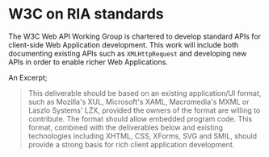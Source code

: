# W3C on RIA standards

The W3C Web API Working Group is chartered to develop standard APIs for client-side Web Application development. This work will include both documenting existing APIs such as `XMLHttpRequest` and developing new APIs in order to enable richer Web Applications.

An Excerpt;

> This deliverable should be based on an existing application/UI format, such as Mozilla's XUL, Microsoft's XAML, Macromedia's MXML or Laszlo Systems' LZX, provided the owners of the format are willing to contribute. The format should allow embedded program code. This format, combined with the deliverables below and existing technologies including XHTML, CSS, XForms, SVG and SMIL, should provide a strong basis for rich client application development.